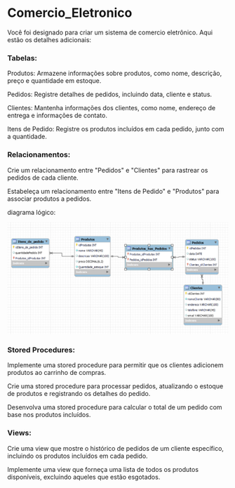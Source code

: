 # Comercio_Eletronico

Você foi designado para criar um sistema de comercio eletrônico. Aqui estão os detalhes adicionais:

### Tabelas:

Produtos: Armazene informações sobre produtos, como nome, descrição, preço e quantidade em estoque.

Pedidos: Registre detalhes de pedidos, incluindo data, cliente e status.

Clientes: Mantenha informações dos clientes, como nome, endereço de entrega e informações de contato.

Itens de Pedido: Registre os produtos incluídos em cada pedido, junto com a quantidade.

### Relacionamentos:

Crie um relacionamento entre "Pedidos" e "Clientes" para rastrear os pedidos de cada cliente.

Estabeleça um relacionamento entre "Itens de Pedido" e "Produtos" para associar produtos a pedidos.

diagrama lógico:

![diagrama-lógico](Diagrama_lógico.png)


### Stored Procedures:

Implemente uma stored procedure para permitir que os clientes adicionem produtos ao carrinho de compras.

Crie uma stored procedure para processar pedidos, atualizando o estoque de produtos e registrando os detalhes do pedido.

Desenvolva uma stored procedure para calcular o total de um pedido com base nos produtos incluídos.

### Views:

Crie uma view que mostre o histórico de pedidos de um cliente específico, incluindo os produtos incluídos em cada pedido.

Implemente uma view que forneça uma lista de todos os produtos disponíveis, excluindo aqueles que estão esgotados.
